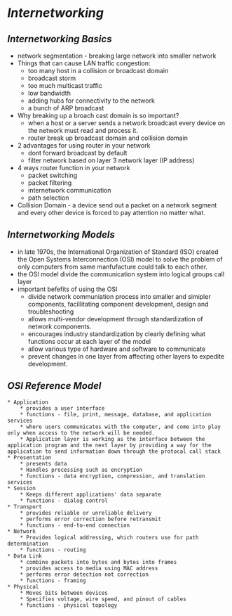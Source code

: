 # *Internetworking*
## *Internetworking Basics*
* network segmentation - breaking large network into smaller network
* Things that can cause LAN traffic congestion:
	- too many host in a collision or broadcast domain
	- broadcast storm
	- too much multicast traffic
	- low bandwidth
	- adding hubs for connectivity to the network
	- a bunch of ARP broadcast
* Why breaking up a broach cast domain is so important?
	* when a host or a server sends a network broadcast every device on the network must read and process it.
	* router break up broadcast domain and collision domain
* 2 advantages for using router in your network
	* dont forward broadcast by default
	* filter network based on layer 3 network layer (IP address)
* 4 ways router function in your network
	* packet switching
	* packet filtering
	* internetwork communication
	* path selection
* Collision Domain - a device send out a packet on a network segment and every other device is forced to pay attention no matter what.
## *Internetworking Models*
* in late 1970s, the International Organization of Standard (ISO) created the Open Systems Interconnection (OSI) model to solve the problem of only computers from same manfufacture could talk to each other.
* the OSI model divide the communication system into logical groups call layer
* important befefits of using the OSI
	- divide network communiation process into smaller and simipler components, facillitating component development, design and troubleshooting
	- allows multi-vendor development through standardization of network components.
	- encourages industry standardization by clearly defining what functions occur at each layer of the model
	- allow various type of hardware and software to communicate
	- prevent changes in one layer from affecting other layers to expedite development.
## *OSI Reference Model*
	* Application 
		* provides a user interface
		* functions - file, print, message, database, and application services
		* where users communicates with the computer, and come into play only when access to the network will be needed.
		* Application layer is working as the interface between the application program and the next layer by providing a way for the application to send information down through the protocal call stack
	* Presentation 
		* presents data
		* Handles processing such as encryption
		* functions - data encryption, compression, and translation services
	* Session
		* Keeps different applications' data separate
		* functions - dialog control
	* Transport
		* provides reliable or unreliable delivery
		* performs error correction before retransmit
		* functions - end-to-end connection
	* Network
		* Provides logical addressing, which routers use for path determination
		* functions - routing
	* Data Link
		* combine packets into bytes and bytes into frames
		* provides access to media using MAC address
		* performs error detection not correction
		* functions - framing
	* Physical 
		* Moves bits between devices
		* Specifies voltage, wire speed, and pinout of cables
		* functions - physical topology